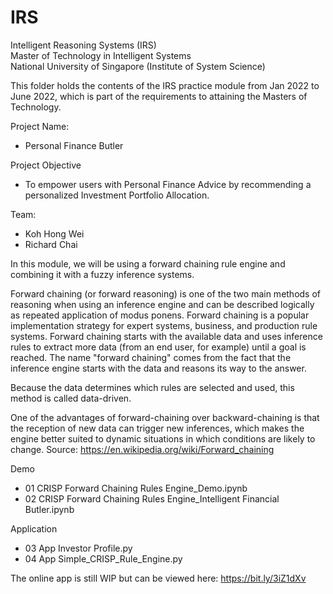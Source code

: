 # IRS
Intelligent Reasoning Systems (IRS) <br>
Master of Technology in Intelligent Systems<br>
National University of Singapore (Institute of System Science)<br>

This folder holds the contents of the IRS practice module from Jan 2022 to June 2022, which is part of the requirements to attaining the Masters of Technology.

Project Name: 
- Personal Finance Butler

Project Objective
- To empower users with Personal Finance Advice by recommending a personalized Investment Portfolio Allocation.

Team: 
- Koh Hong Wei
- Richard Chai

In this module, we will be using a forward chaining rule engine and combining it with a fuzzy inference systems. 

Forward chaining (or forward reasoning) is one of the two main methods of reasoning when using an inference engine and can be described logically as repeated application of modus ponens. Forward chaining is a popular implementation strategy for expert systems, business, and production rule systems. Forward chaining starts with the available data and uses inference rules to extract more data (from an end user, for example) until a goal is reached. The name "forward chaining" comes from the fact that the inference engine starts with the data and reasons its way to the answer. 

Because the data determines which rules are selected and used, this method is called data-driven. 

One of the advantages of forward-chaining over backward-chaining is that the reception of new data can trigger new inferences, which makes the engine better suited to dynamic situations in which conditions are likely to change.
Source: https://en.wikipedia.org/wiki/Forward_chaining


Demo
  - 01 CRISP Forward Chaining Rules Engine_Demo.ipynb
  - 02 CRISP Forward Chaining Rules Engine_Intelligent Financial Butler.ipynb

Application
  - 03 App Investor Profile.py
  - 04 App Simple_CRISP_Rule_Engine.py

The online app is still WIP but can be viewed here: https://bit.ly/3iZ1dXv

